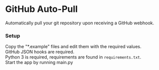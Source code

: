 # GitHub Auto-Pull

Automatically pull your git repository upon receiving a GitHub webhook.

### Setup

Copy the "\*.example" files and edit them with the required values.  
GitHub JSON hooks are required.  
Python 3 is required, requirements are found in `requirements.txt`.  
Start the app by running main.py
